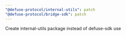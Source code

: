 ```yaml
---
"@defuse-protocol/internal-utils": patch
"@defuse-protocol/bridge-sdk": patch
---
```


Create internal-utils package instead of defuse-sdk use
